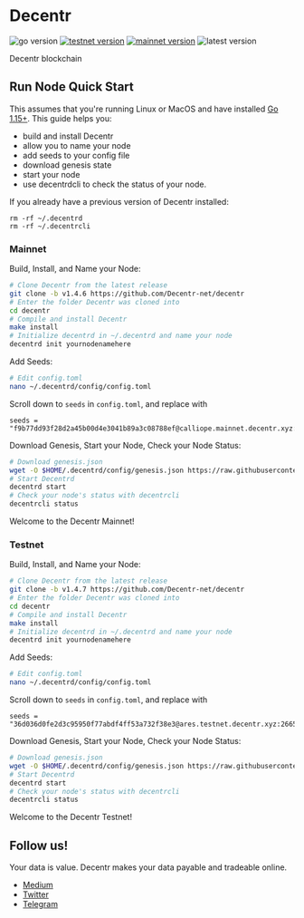 # Decentr
![go version](https://img.shields.io/github/go-mod/go-version/Decentr-net/decentr?color=blue) 
[![testnet version](https://img.shields.io/badge/testnet%20version-v1.4.7-blue.svg)](https://shields.io/) 
[![mainnet version](https://img.shields.io/badge/mainnet%20version-v1.4.6-brightgreen.svg)](https://shields.io/) 
![latest version](https://img.shields.io/github/v/tag/Decentr-net/decentr?label=latest%20version&color=yellow)

Decentr blockchain

## Run Node Quick Start
This assumes that you're running Linux or MacOS and have installed [Go 1.15+](https://golang.org/dl/).  This guide helps you:

* build and install Decentr
* allow you to name your node
* add seeds to your config file
* download genesis state
* start your node
* use decentrdcli to check the status of your node.


If you already have a previous version of Decentr installed:
```
rm -rf ~/.decentrd
rm -rf ~/.decentrcli
```

### Mainnet

Build, Install, and Name your Node:

```bash
# Clone Decentr from the latest release
git clone -b v1.4.6 https://github.com/Decentr-net/decentr
# Enter the folder Decentr was cloned into
cd decentr
# Compile and install Decentr
make install
# Initialize decentrd in ~/.decentrd and name your node
decentrd init yournodenamehere
```

Add Seeds:

```bash
# Edit config.toml
nano ~/.decentrd/config/config.toml
```

Scroll down to `seeds` in `config.toml`, and replace with

```
seeds = "f9b77dd93f28d2a45b00d4e3041b89a3c08788ef@calliope.mainnet.decentr.xyz:26656,987b5ce87b1b922793069756f594533eedf0f060@euterpe.mainnet.decentr.xyz:26656,2caebc4dad8d2ff95400918572d455392e10a63c@hera.mainnet.decentr.xyz:26656,c37f32e202e13b0725515570f794b68573a6f58c@hermes.mainnet.decentr.xyz:26656,4520b3221c91fa98a947a4c7f518ba5aab4e5b08@melpomene.mainnet.decentr.xyz:26656,c17bc88591115e52a686811630ad8c053de19f83@poseidon.mainnet.decentr.xyz:26656,c4ba719d38c871a93fb06cbfe0891ab11fedb9f7@terpsichore.mainnet.decentr.xyz:26656,9e9e0243610fadc0f65d3d927e2d682d86f71ea9@thalia.mainnet.decentr.xyz:26656,e1f3ce208776ff1fad0e8190f5475b68e841d788@zeus.mainnet.decentr.xyz:26656"
```

Download Genesis, Start your Node, Check your Node Status:

```bash
# Download genesis.json
wget -O $HOME/.decentrd/config/genesis.json https://raw.githubusercontent.com/Decentr-net/mainnets/master/1.0/genesis.json
# Start Decentrd
decentrd start
# Check your node's status with decentrcli
decentrcli status
```

Welcome to the Decentr Mainnet!

### Testnet

Build, Install, and Name your Node:

```bash
# Clone Decentr from the latest release
git clone -b v1.4.7 https://github.com/Decentr-net/decentr
# Enter the folder Decentr was cloned into
cd decentr
# Compile and install Decentr
make install
# Initialize decentrd in ~/.decentrd and name your node
decentrd init yournodenamehere
```

Add Seeds:

```bash
# Edit config.toml
nano ~/.decentrd/config/config.toml
```

Scroll down to `seeds` in `config.toml`, and replace with

```
seeds = "36d036d0fe2d3c95950f77abdf4ff53a732f38e3@ares.testnet.decentr.xyz:26656,fcc45b026e948d7c81f46fdb650871c8bdc1378a@hera.testnet.decentr.xyz:26656,744449aff5e8797c9c403c56d0f5e6d2be52604b@hermes.testnet.decentr.xyz:26656,e5b6b3ba0bca1ea8427911843df24568feb53afc@poseidon.testnet.decentr.xyz:26656,a4771cec2e881ead305c68c1b3f8de7403786944@zeus.testnet.decentr.xyz:26656"
```

Download Genesis, Start your Node, Check your Node Status:

```bash
# Download genesis.json
wget -O $HOME/.decentrd/config/genesis.json https://raw.githubusercontent.com/Decentr-net/testnets/master/1.4.7/genesis.json
# Start Decentrd
decentrd start
# Check your node's status with decentrcli
decentrcli status
```

Welcome to the Decentr Testnet!

## Follow us!
Your data is value. Decentr makes your data payable and tradeable online.
* [Medium](https://medium.com/@DecentrNet)
* [Twitter](https://twitter.com/DecentrNet)
* [Telegram](https://t.me/DecentrNet)
